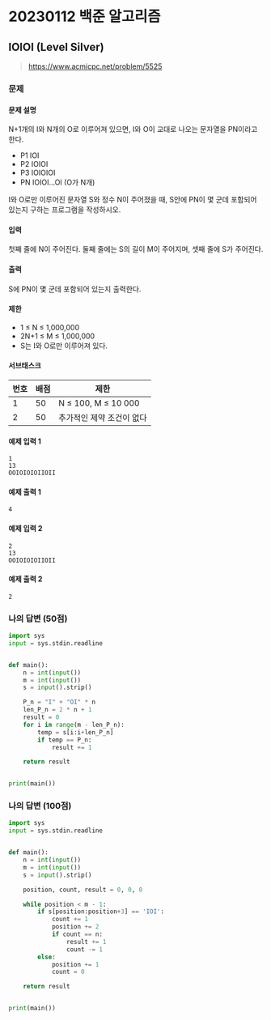# 20230112 백준 알고리즘

## IOIOI (Level Silver)
> https://www.acmicpc.net/problem/5525

### 문제
#### 문제 설명
N+1개의 I와 N개의 O로 이루어져 있으면, I와 O이 교대로 나오는 문자열을 PN이라고 한다.

- P1 IOI
- P2 IOIOI
- P3 IOIOIOI
- PN IOIOI...OI (O가 N개)

I와 O로만 이루어진 문자열 S와 정수 N이 주어졌을 때, S안에 PN이 몇 군데 포함되어 있는지 구하는 프로그램을 작성하시오.

#### 입력
첫째 줄에 N이 주어진다. 둘째 줄에는 S의 길이 M이 주어지며, 셋째 줄에 S가 주어진다.

#### 출력
S에 PN이 몇 군데 포함되어 있는지 출력한다.

#### 제한
- 1 ≤ N ≤ 1,000,000
- 2N+1 ≤ M ≤ 1,000,000
- S는 I와 O로만 이루어져 있다.

#### 서브태스크
|번호|배점|제한|
|---|---|---|
|1|50|N ≤ 100, M ≤ 10 000|
|2|50|추가적인 제약 조건이 없다|

#### 예제 입력 1
```
1
13
OOIOIOIOIIOII
```

#### 예제 출력 1
```
4
```

#### 예제 입력 2
```
2
13
OOIOIOIOIIOII
```

#### 예제 출력 2
```
2
```

### 나의 답변 (50점)
```python
import sys
input = sys.stdin.readline


def main():
    n = int(input())
    m = int(input())
    s = input().strip()

    P_n = "I" + "OI" * n
    len_P_n = 2 * n + 1
    result = 0
    for i in range(m - len_P_n):
        temp = s[i:i+len_P_n]
        if temp == P_n:
            result += 1

    return result


print(main())
```

### 나의 답변 (100점)
```python
import sys
input = sys.stdin.readline


def main():
    n = int(input())
    m = int(input())
    s = input().strip()

    position, count, result = 0, 0, 0

    while position < m - 1:
        if s[position:position+3] == 'IOI':
            count += 1
            position += 2
            if count == n:
                result += 1
                count -= 1
        else:
            position += 1
            count = 0

    return result


print(main())
```